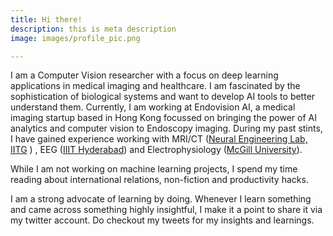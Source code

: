 ```yaml
---
title: Hi there!
description: this is meta description
image: images/profile_pic.png

---
```

I am a Computer Vision researcher with a focus on deep learning applications in medical imaging and healthcare. I am fascinated by the sophistication of biological systems and want to develop AI tools to better understand them. Currently, I am working at Endovision AI, a medical imaging startup based in Hong Kong focussed on bringing the power of AI analytics and computer vision to Endoscopy imaging. During my past stints, I have gained experience working with MRI/CT ([Neural Engineering Lab, IITG](https://iitg.ac.in/cngupta "Neural Lab, IITG") ) , EEG ([IIIT Hyderabad](http://cvit.iiit.ac.in/summerschoolseries/ "IIIT Hyderabad")) and Electrophysiology ([McGill University](https://peyrachelab.com "Peyrache Lab")).

While I am not working on machine learning projects, I spend my time reading about international relations, non-fiction and productivity hacks.

I am a strong advocate of learning by doing. Whenever I learn something and came across something highly insightful, I make it a point to share it via my twitter account. Do checkout my tweets for my insights and learnings.